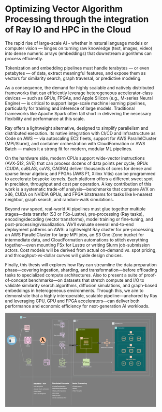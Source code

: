# Optimizing Vector Algorithm Processing through the integration of Ray IO and HPC in the Cloud



The rapid rise of large-scale AI - whether in natural language models or computer vision — hinges on turning raw knowledge (text, images, video) into dense numeric arrays (embeddings) that downstream algorithms can process efficiently.

Tokenization and embedding pipelines must handle terabytes — or even petabytes — of data, extract meaningful features, and expose them as vectors for similarity search, graph traversal, or predictive modeling.

As a consequence, the demand for highly scalable and natively distributed frameworks that can efficiently leverage heterogeneous accelerator-class devices — such as GPUs, FPGAs, and Apple Silicon (e.g., M-series Neural Engine) — is critical to support large-scale machine learning pipelines, particularly for training and inference of large models. Traditional frameworks like Apache Spark often fall short in delivering the necessary flexibility and performance at this scale.

Ray offers a lightweight alternative, designed to simplify parallelism and distributed execution. Its native integration with CI/CD and Infrastructure as Code on AWS — via autoscaling EC2 fleets, support for AWS ParallelCluster (MPI/Slurm), and container orchestration with CloudFormation or AWS Batch — makes it a strong fit for modern, modular ML pipelines.

On the hardware side, modern CPUs support wide-vector instructions (AVX-512, SVE) that can process dozens of data points per cycle; GPUs (CUDA, cuBLAS, cuVS, CAGRA) deliver thousands of cores for dense and sparse linear algebra; and FPGAs (AWS F1, Xilinx Vitis) can be programmed to accelerate bespoke kernels.  Each platform offers a different sweet spot in precision, throughput and cost per operation.  A key contribution of this work is a systematic trade-off analysis—benchmarks that compare AVX on x86, CUDA on NVIDIA GPUs, and FPGA bitstreams for tasks like k-nearest neighbor, graph search, and random-walk simulations.

Beyond raw speed, real-world AI pipelines must glue together multiple stages—data transfer (S3 or FSx-Lustre), pre-processing (Ray tasks), encoding/decoding (vector transforms), model training or fine-tuning, and post-processing/visualization.  We’ll evaluate several end-to-end deployment patterns on AWS: a lightweight Ray cluster for pre-processing, an AWS ParallelCluster for large MPI jobs, an S3 One-Zone bucket for intermediate data, and CloudFormation automations to stitch everything together—even mounting FSx for Lustre or writing Slurm job-submission actors.  Cost models will be derived from actual on-demand vs. spot pricing, and throughput-vs-dollar curves will guide design choices.

Finally, this thesis will explores how Ray can streamline the data preparation phase—covering ingestion, sharding, and transformation—before offloading tasks to specialized compute architectures. Also to present a suite of proof-of-concept benchmarks—on datasets that stretch compute and I/O to validate similarity search algorithms, diffusion simulations, and graph-based embeddings in heterogeneous environments. Through this, we aim to demonstrate that a highly interoperable, scalable pipeline—anchored by Ray and leveraging CPU, GPU and FPGA accelerators—can deliver both performance and economic efficiency for next-generation AI workloads.



<img src="../images/AWS_VectorMachine_Ray-HPC-architecture.drawio.svg" alt="AWS Architecture" width="500">
